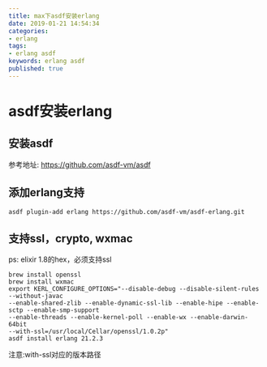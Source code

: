 ```yaml
---
title: max下asdf安装erlang
date: 2019-01-21 14:54:34
categories:
- erlang
tags:
- erlang asdf
keywords: erlang asdf
published: true
---
```


# asdf安装erlang
## 安装asdf

参考地址: https://github.com/asdf-vm/asdf

##  添加erlang支持
```
asdf plugin-add erlang https://github.com/asdf-vm/asdf-erlang.git
```

## 支持ssl，crypto, wxmac

ps: elixir 1.8的hex，必须支持ssl
```
brew install openssl
brew install wxmac
export KERL_CONFIGURE_OPTIONS="--disable-debug --disable-silent-rules --without-javac
--enable-shared-zlib --enable-dynamic-ssl-lib --enable-hipe --enable-sctp --enable-smp-support
--enable-threads --enable-kernel-poll --enable-wx --enable-darwin-64bit
--with-ssl=/usr/local/Cellar/openssl/1.0.2p"
asdf install erlang 21.2.3
```
注意:with-ssl对应的版本路径

